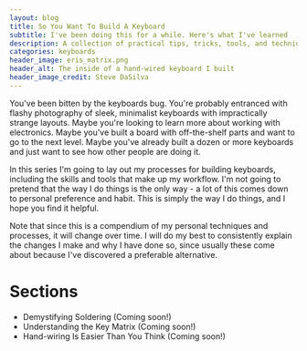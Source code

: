 ```yaml
---
layout: blog
title: So You Want To Build A Keyboard
subtitle: I've been doing this for a while. Here's what I've learned
description: A collection of practical tips, tricks, tools, and techniques for building custom keyboards
categories: keyboards
header_image: eris_matrix.png
header_alt: The inside of a hand-wired keyboard I built
header_image_credit: Steve DaSilva
---
```


You've been bitten by the keyboards bug. You're probably entranced with flashy photography of sleek, minimalist
keyboards with impractically strange layouts. Maybe you're looking to learn more about working with electronics. Maybe
you've built a board with off-the-shelf parts and want to go to the next level. Maybe you've already built a dozen or
more keyboards and just want to see how other people are doing it.

In this series I'm going to lay out my processes for building keyboards, including the skills and tools that make up my
workflow. I'm not going to pretend that the way I do things is the only way - a lot of this comes down to personal
preference and habit. This is simply the way I do things, and I hope you find it helpful. 

Note that since this is a compendium of my personal techniques and processes, it will change over time. I will do my
best to consistently explain the changes I make and why I have done so, since usually these come about because I've
discovered a preferable alternative.

# Sections

- Demystifying Soldering (Coming soon!)
- Understanding the Key Matrix (Coming soon!)
- Hand-wiring Is Easier Than You Think (Coming soon!)
